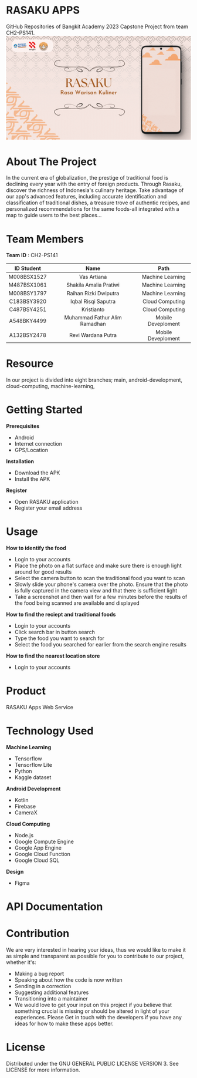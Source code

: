# RASAKU APPS
GitHub Repositories of Bangkit Academy 2023 Capstone Project from team CH2-PS141.
![Rasaku App with Loop Logo Animation](Presentation_Slide_Rasaku_app.gif)

# About The Project
In the current era of globalization, the prestige of traditional food is declining every year with the entry of foreign products. Through Rasaku, discover the richness of Indonesia's culinary heritage. Take advantage of our app's advanced features, including accurate identification and classification of traditional dishes, a treasure trove of authentic recipes, and personalized recommendations for the same foods-all integrated with a map to guide users to the best places...

# Team Members
 **Team ID** : CH2-PS141

| **ID Student** | **Name**                          |**Path**                |
| :---------:|:---------------:              | :-----:            |
|M008BSX1527 | Vas Artiana                   | Machine Learning   |
|M487BSX1061 | Shakila Amalia Pratiwi        | Machine Learning   |
|M008BSY1797 | Raihan Rizki Dwiputra         | Machine Learning   |
|C183BSY3920 | Iqbal Risqi Saputra           | Cloud Computing    |
|C487BSY4251 | Kristianto                    | Cloud Computing    |
|A548BKY4499 | Muhammad Fathur Alim Ramadhan | Mobile Deveploment |
|A132BSY2478 | Revi Wardana Putra            | Mobile Deveploment |

# Resource

In our project is divided into eight branches;
main,
android-development,
cloud-computing,
machine-learning,



# Getting Started
 **Prerequisites**

- Android
- Internet connection
- GPS/Location

 **Installation**

- Download the APK
- Install the APK

 **Register**

- Open RASAKU application
- Register your email address


# Usage
 **How to identify the food**

- Login to your accounts
- Place the photo on a flat surface and make sure there is enough light around for good results
- Select the camera button to scan the traditional food you want to scan
- Slowly slide your phone's camera over the photo. Ensure that the photo is fully captured in the camera view and that there is sufficient light
- Take a screenshot and then wait for a few minutes before the results of the food being scanned are available and displayed

 **How to find the reciept and traditional foods**

- Login to your accounts
- Click search bar in button search
- Type the food you want to search for
- Select the food you searched for earlier from the search engine results

 **How to find the nearest location store**

- Login to your accounts


# Product
RASAKU Apps
Web Service

# Technology Used
 **Machine Learning**

- Tensorflow
- Tensorflow Lite
- Python
- Kaggle dataset

 **Android Development**

- Kotlin
- Firebase
- CameraX

**Cloud Computing**

- Node.js
- Google Compute Engine
- Google App Engine
- Google Cloud Function
- Google Cloud SQL

 **Design**

- Figma

# API Documentation

# Contribution
We are very interested in hearing your ideas, thus we would like to make it as simple and transparent as possible for you to contribute to our project, whether it's:
- Making a bug report
- Speaking about how the code is now written
- Sending in a correction
- Suggesting additional features
- Transitioning into a maintainer
- We would love to get your input on this project if you believe that something crucial is missing or should be altered in light of your experiences. Please Get in touch with the developers if you have any ideas for how to make these apps better.

# License
Distributed under the GNU GENERAL PUBLIC LICENSE VERSION 3. See LICENSE for more information.
